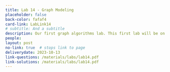 ```yaml
---
title: Lab 14 - Graph Modeling
placeholder: false
back-color: fafaf4
card-link: LabLink14
# subtitle: And a subtitle
description: Our first graph algorithms lab. This first lab will be on formulating logic puzzles as graphing problems that can be solved using simple search algos.  
people:
layout: post
no-link: true  # stops link to page 
deliverydate: 2023-10-13
link-questions: /materials/labs/lab14.pdf
link-solutions: /materials/labs/lab14.pdf
---
```










